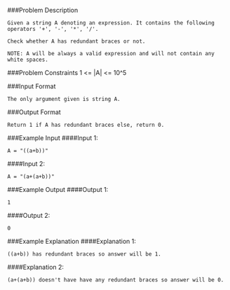 ###Problem Description
```
Given a string A denoting an expression. It contains the following operators '+', '-', '*', '/'.

Check whether A has redundant braces or not.

NOTE: A will be always a valid expression and will not contain any white spaces.
```


###Problem Constraints
1 <= |A| <= 10^5



###Input Format
```
The only argument given is string A.
```



###Output Format
```
Return 1 if A has redundant braces else, return 0.
```



###Example Input
####Input 1:

```
A = "((a+b))"
```
####Input 2:

```
A = "(a+(a+b))"
```


###Example Output
####Output 1:

```
1
```
####Output 2:

```
0
```


###Example Explanation
####Explanation 1:

```
((a+b)) has redundant braces so answer will be 1.
```
####Explanation 2:

```
(a+(a+b)) doesn't have have any redundant braces so answer will be 0.
```